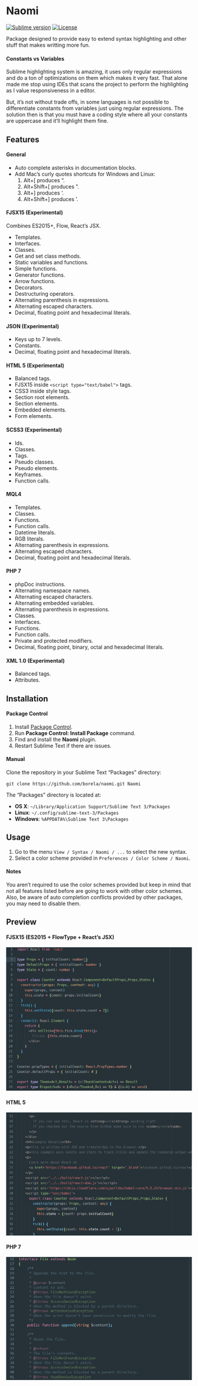 # Naomi

[![Sublime version](https://img.shields.io/badge/sublime%203->%3D3084-orange.svg?style=flat-square)][sublime]
[![License](http://img.shields.io/:license-apache-blue.svg?style=flat-square)](LICENSE.md)

Package designed to provide easy to extend syntax highlighting and other stuff
that makes writting more fun.

#### Constants vs Variables

Sublime highlighting system is amazing, it uses only regular expressions and do
a ton of optimizations on them which makes it very fast. That alone made me stop
using IDEs that scans the project to perform the highlighting as I value
responsiveness in a editor.

But, it’s not without trade offs, in some languages is not possible to differentiate
constants from variables just using regular expressions. The solution then is that
you must have a coding style where all your constants are uppercase and it’ll
highlight them fine.

## Features

#### General

* Auto complete asterisks in documentation blocks.
* Add Mac’s curly quotes shortcuts for Windows and Linux:
  1. Alt+[ produces “.
  2. Alt+Shift+[ produces ”.
  3. Alt+] produces ‘.
  4. Alt+Shift+] produces ’.

#### FJSX15 (Experimental)

Combines ES2015+, Flow, React’s JSX.

* Templates.
* Interfaces.
* Classes.
* Get and set class methods.
* Static variables and functions.
* Simple functions.
* Generator functions.
* Arrow functions.
* Decorators.
* Destructuring operators.
* Alternating parenthesis in expressions.
* Alternating escaped characters.
* Decimal, floating point and hexadecimal literals.

#### JSON (Experimental)

* Keys up to 7 levels.
* Constants.
* Decimal, floating point and hexadecimal literals.

#### HTML 5 (Experimental)

* Balanced tags.
* FJSX15 inside `<script type="text/babel">` tags.
* CSS3 inside style tags.
* Section root elements.
* Section elements.
* Embedded elements.
* Form elements.

#### SCSS3 (Experimental)

* Ids.
* Classes.
* Tags.
* Pseudo classes.
* Pseudo elements.
* Keyframes.
* Function calls.

#### MQL4

* Templates.
* Classes.
* Functions.
* Function calls.
* Datetime literals.
* RGB literals.
* Alternating parenthesis in expressions.
* Alternating escaped characters.
* Decimal, floating point and hexadecimal literals.

#### PHP 7

* phpDoc instructions.
* Alternating namespace names.
* Alternating escaped characters.
* Alternating embedded variables.
* Alternating parenthesis in expressions.
* Classes.
* Interfaces.
* Functions.
* Function calls.
* Private and protected modifiers.
* Decimal, floating point, binary, octal and hexadecimal literals.

#### XML 1.0 (Experimental)

* Balanced tags.
* Attributes.

## Installation

#### Package Control

1. Install [Package Control](https://packagecontrol.io/installation).
2. Run **Package Control: Install Package** command.
3. Find and install the **Naomi** plugin.
4. Restart Sublime Text if there are issues.

#### Manual

Clone the repository in your Sublime Text “Packages” directory:

    git clone https://github.com/borela/naomi.git Naomi

The “Packages” directory is located at:

* **OS X**: `~/Library/Application Support/Sublime Text 3/Packages`
* **Linux**: `~/.config/sublime-text-3/Packages`
* **Windows**: `%APPDATA%\Sublime Text 3\Packages`

## Usage

1. Go to the menu `View / Syntax / Naomi / ...` to select the new syntax.
2. Select a color scheme provided in `Preferences / Color Scheme / Naomi`.

#### Notes

You aren’t required to use the color schemes provided but keep in mind
that not all features listed before are going to work with other color schemes.
Also, be aware of auto completion conflicts provided by other packages, you may
need to disable them.

## Preview

#### FJSX15 (ES2015 + FlowType + React’s JSX)

![Candyman FJSX15 preview 1](./preview/fjsx15/candyman-1.png)

#### HTML 5

![Candyman HTML5 preview 1](./preview/html5/candyman-1.png)

#### PHP 7

![Candyman PHP 7 preview 1](./preview/php7/candyman-1.png)

[sublime]: http://www.sublimetext.com/
